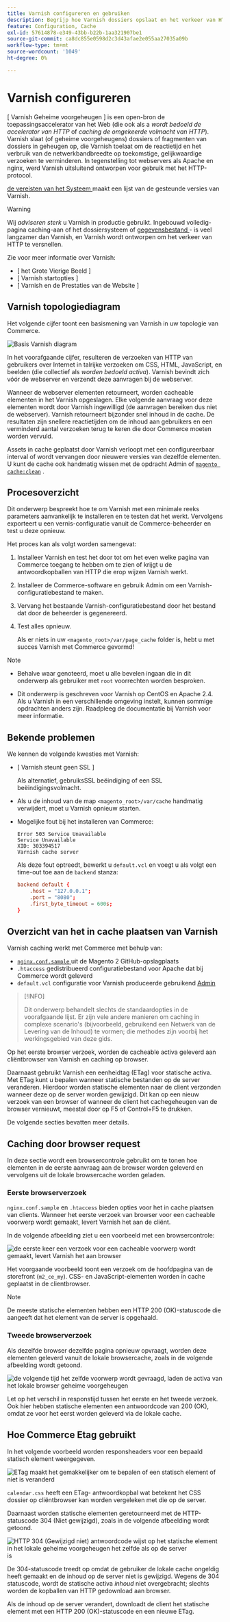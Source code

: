 ```yaml
---
title: Varnish configureren en gebruiken
description: Begrijp hoe Varnish dossiers opslaat en het verkeer van HTTP verbetert.
feature: Configuration, Cache
exl-id: 57614878-e349-43bb-b22b-1aa321907be1
source-git-commit: ca8dc855e0598d2c3d43afae2e055aa27035a09b
workflow-type: tm+mt
source-wordcount: '1049'
ht-degree: 0%

---
```


# Varnish configureren

[ Varnish Geheime voorgeheugen ] is een open-bron de toepassingsaccelerator van het Web (die ook als a _wordt bedoeld de accelerator van HTTP_ of _caching de omgekeerde volmacht van HTTP_). Varnish slaat (of geheime voorgeheugens) dossiers of fragmenten van dossiers in geheugen op, die Varnish toelaat om de reactietijd en het verbruik van de netwerkbandbreedte op toekomstige, gelijkwaardige verzoeken te verminderen. In tegenstelling tot webservers als Apache en nginx, werd Varnish uitsluitend ontworpen voor gebruik met het HTTP-protocol.

[ de vereisten van het Systeem ](../../installation/system-requirements.md) maakt een lijst van de gesteunde versies van Varnish.

>[!WARNING]
>
>Wij _adviseren sterk_ u Varnish in productie gebruikt. Ingebouwd volledig-pagina caching-aan of het dossiersysteem of [ gegevensbestand ](https://developer.adobe.com/commerce/php/development/cache/partial/database-caching/) - is veel langzamer dan Varnish, en Varnish wordt ontworpen om het verkeer van HTTP te versnellen.

Zie voor meer informatie over Varnish:

- [ het Grote Vierige Beeld ]
- [ Varnish startopties ]
- [ Varnish en de Prestaties van de Website ]

## Varnish topologiediagram

Het volgende cijfer toont een basismening van Varnish in uw topologie van Commerce.

![ Basis Varnish diagram ](../../assets/configuration/varnish-basic.png)

In het voorafgaande cijfer, resulteren de verzoeken van HTTP van gebruikers over Internet in talrijke verzoeken om CSS, HTML, JavaScript, en beelden (die collectief als _worden bedoeld activa_). Varnish bevindt zich vóór de webserver en verzendt deze aanvragen bij de webserver.

Wanneer de webserver elementen retourneert, worden cacheable elementen in het Varnish opgeslagen. Elke volgende aanvraag voor deze elementen wordt door Varnish ingewilligd (de aanvragen bereiken dus niet de webserver). Varnish retourneert bijzonder snel inhoud in de cache. De resultaten zijn snellere reactietijden om de inhoud aan gebruikers en een verminderd aantal verzoeken terug te keren die door Commerce moeten worden vervuld.

Assets in cache geplaatst door Varnish verloopt met een configureerbaar interval of wordt vervangen door nieuwere versies van dezelfde elementen. U kunt de cache ook handmatig wissen met de opdracht Admin of [`magento cache:clean`](../cli/manage-cache.md#clean-and-flush-cache-types) .

## Procesoverzicht

Dit onderwerp bespreekt hoe te om Varnish met een minimale reeks parameters aanvankelijk te installeren en te testen dat het werkt. Vervolgens exporteert u een vernis-configuratie vanuit de Commerce-beheerder en test u deze opnieuw.

Het proces kan als volgt worden samengevat:

1. Installeer Varnish en test het door tot om het even welke pagina van Commerce toegang te hebben om te zien of krijgt u de antwoordkopballen van HTTP die erop wijzen Varnish werkt.
1. Installeer de Commerce-software en gebruik Admin om een Varnish-configuratiebestand te maken.
1. Vervang het bestaande Varnish-configuratiebestand door het bestand dat door de beheerder is gegenereerd.
1. Test alles opnieuw.

   Als er niets in uw `<magento_root>/var/page_cache` folder is, hebt u met succes Varnish met Commerce gevormd!

>[!NOTE]
>
>- Behalve waar genoteerd, moet u alle bevelen ingaan die in dit onderwerp als gebruiker met `root` voorrechten worden besproken.
>
>- Dit onderwerp is geschreven voor Varnish op CentOS en Apache 2.4. Als u Varnish in een verschillende omgeving instelt, kunnen sommige opdrachten anders zijn. Raadpleeg de documentatie bij Varnish voor meer informatie.

## Bekende problemen

We kennen de volgende kwesties met Varnish:

- [ Varnish steunt geen SSL ]

  Als alternatief, gebruiksSSL beëindiging of een SSL beëindigingsvolmacht.

- Als u de inhoud van de map `<magento_root>/var/cache` handmatig verwijdert, moet u Varnish opnieuw starten.

- Mogelijke fout bij het installeren van Commerce:

  ```
  Error 503 Service Unavailable
  Service Unavailable
  XID: 303394517
  Varnish cache server
  ```

  Als deze fout optreedt, bewerkt u `default.vcl` en voegt u als volgt een time-out toe aan de `backend` stanza:

  ```conf
  backend default {
      .host = "127.0.0.1";
      .port = "8080";
      .first_byte_timeout = 600s;
  }
  ```

## Overzicht van het in cache plaatsen van Varnish

Varnish caching werkt met Commerce met behulp van:

- [`nginx.conf.sample` ](https://github.com/magento/magento2/blob/2.4/nginx.conf.sample) uit de Magento 2 GitHub-opslagplaats
- `.htaccess` gedistribueerd configuratiebestand voor Apache dat bij Commerce wordt geleverd
- `default.vcl` configuratie voor Varnish produceerde gebruikend [ Admin ](../cache/configure-varnish-commerce.md)

>[!INFO]
>
>Dit onderwerp behandelt slechts de standaardopties in de voorafgaande lijst. Er zijn vele andere manieren om caching in complexe scenario&#39;s (bijvoorbeeld, gebruikend een Netwerk van de Levering van de Inhoud) te vormen; die methodes zijn voorbij het werkingsgebied van deze gids.

Op het eerste browser verzoek, worden de cacheable activa geleverd aan cliëntbrowser van Varnish en caching op browser.

Daarnaast gebruikt Varnish een eenheidtag (ETag) voor statische activa. Met ETag kunt u bepalen wanneer statische bestanden op de server veranderen. Hierdoor worden statische elementen naar de client verzonden wanneer deze op de server worden gewijzigd. Dit kan op een nieuw verzoek van een browser of wanneer de client het cachegeheugen van de browser vernieuwt, meestal door op F5 of Control+F5 te drukken.

De volgende secties bevatten meer details.

## Caching door browser request

In deze sectie wordt een browsercontrole gebruikt om te tonen hoe elementen in de eerste aanvraag aan de browser worden geleverd en vervolgens uit de lokale browsercache worden geladen.

### Eerste browserverzoek

`nginx.conf.sample` en `.htaccess` bieden opties voor het in cache plaatsen van clients. Wanneer het eerste verzoek van browser voor een cacheable voorwerp wordt gemaakt, levert Varnish het aan de cliënt.

In de volgende afbeelding ziet u een voorbeeld met een browsercontrole:

![ de eerste keer een verzoek voor een cacheable voorwerp wordt gemaakt, levert Varnish het aan browser ](../../assets/configuration/varnish-apache-first-visit.png)

Het voorgaande voorbeeld toont een verzoek om de hoofdpagina van de storefront (`m2_ce_my`). CSS- en JavaScript-elementen worden in cache geplaatst in de clientbrowser.

>[!NOTE]
>
>De meeste statische elementen hebben een HTTP 200 (OK)-statuscode die aangeeft dat het element van de server is opgehaald.

### Tweede browserverzoek

Als dezelfde browser dezelfde pagina opnieuw opvraagt, worden deze elementen geleverd vanuit de lokale browsercache, zoals in de volgende afbeelding wordt getoond.

![ de volgende tijd het zelfde voorwerp wordt gevraagd, laden de activa van het lokale browser geheime voorgeheugen ](../../assets/configuration/varnish-apache-second-visit.png)

Let op het verschil in responstijd tussen het eerste en het tweede verzoek. Ook hier hebben statische elementen een antwoordcode van 200 (OK), omdat ze voor het eerst worden geleverd via de lokale cache.

## Hoe Commerce Etag gebruikt

In het volgende voorbeeld worden responsheaders voor een bepaald statisch element weergegeven.

![ ETag maakt het gemakkelijker om te bepalen of een statisch element of niet is veranderd ](../../assets/configuration/varnish-etag.png)

`calendar.css` heeft een ETag- antwoordkopbal wat betekent het CSS dossier op cliëntbrowser kan worden vergeleken met die op de server.

Daarnaast worden statische elementen geretourneerd met de HTTP-statuscode 304 (Niet gewijzigd), zoals in de volgende afbeelding wordt getoond.

![ HTTP 304 (Gewijzigd niet) antwoordcode wijst op het statische element in het lokale geheime voorgeheugen het zelfde als op de server ](../../assets/configuration/varnish-304.png) is

De 304-statuscode treedt op omdat de gebruiker de lokale cache ongeldig heeft gemaakt en de inhoud op de server niet is gewijzigd. Wegens de 304 statuscode, wordt de statische activa _inhoud_ niet overgebracht; slechts worden de kopballen van HTTP gedownload aan browser.

Als de inhoud op de server verandert, downloadt de client het statische element met een HTTP 200 (OK)-statuscode en een nieuwe ETag.

<!-- Link Definitions -->

[De Big Varnish Picture]: https://www.varnish-cache.org/docs/trunk/users-guide/intro.html
[Varnish Cache]: https://varnish-cache.org
[Opstartopties vervagen]: https://www.varnish-cache.org/docs/trunk/reference/varnishd.html#ref-varnishd-options
[Vernish en Websites]: https://www.varnish-cache.org/docs/trunk/users-guide/performance.html#users-performance
[Varnish ondersteunt SSL niet]: https://www.varnish-cache.org/docs/3.0/phk/ssl.html
